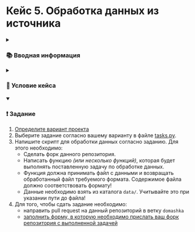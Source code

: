# Кейс 5. Обработка данных из источника

<!-- 2 пары -->

<details> 
  <summary><h3>📚 Вводная информация</h3></summary>
  
  Перед началом выполнения кейса повторите следующий материал:

  * [Работа с форматами данных](https://pyshkovni.github.io/python-base-course/part_2/open_csv_json/)
  * [Настройка изолированной среды проекта](https://github.com/pyshkovni/programming-technologies-1/blob/main/python_ide/README.md#%D0%BD%D0%B0%D1%81%D1%82%D1%80%D0%BE%D0%B9%D0%BA%D0%B0-%D1%81%D1%80%D0%B5%D0%B4%D1%8B-%D1%80%D0%B0%D0%B7%D1%80%D0%B0%D0%B1%D0%BE%D1%82%D0%BA%D0%B8-vs-code-git-%D0%B8-%D0%B8%D0%B7%D0%BE%D0%BB%D0%B8%D1%80%D0%BE%D0%B2%D0%B0%D0%BD%D0%BD%D0%B0%D1%8F-%D1%81%D1%80%D0%B5%D0%B4%D0%B0)

</details>

<details> 
  <summary><h3>📖 Условие кейса</h3></summary>
  
  ...

</details>

<details open> 
  <summary><h3>❗ Задание</h3></summary>

  1. [Определите вариант проекта](https://docs.google.com/spreadsheets/d/1NA14YElz6Jfmcqx8Wv3Jef1nThxuUeKgljbuVWBeqfk/edit?usp=sharing)
  2. Выберите задание согласно вашему варианту в файле [tasks.py](/tasks.py).
  3. Напишите скрипт для обработки данных согласно заданию. Для этого необходимо:
     * Сделать форк данного репозитория.
     * Написать функцию _(или несколько функций)_, которая будет выполнять поставленную задачу по обработке данных.
     * Функция должна принимать файл с данными и возвращать обработанный файл требуемого формата. Содержимое файла должно соответствовать формату!
     * Данные необходимо взять из каталога `data/`. Учитывайте это при указании пути до файла!
  4. Для того, чтобы сдать задание необходимо:
     * направить pull request на данный репозиторий в ветку `domashka`
     * [заполнить форму, в которую необходимо прислать ваш форк репозитория с выполненной задачей](https://forms.yandex.ru/cloud/6759fff6068ff093db5b7b83/)

</details>


